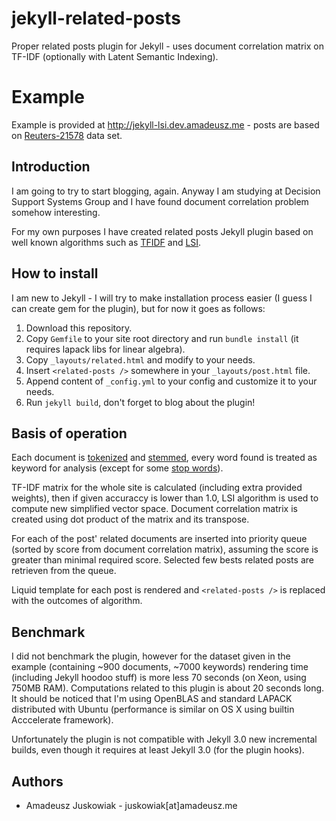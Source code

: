 # jekyll-related-posts

Proper related posts plugin for Jekyll - uses document correlation
matrix on TF-IDF (optionally with Latent Semantic Indexing).

# Example

Example is provided at http://jekyll-lsi.dev.amadeusz.me - posts are
based on
[Reuters-21578](https://archive.ics.uci.edu/ml/datasets/Reuters-21578+Text+Categorization+Collection)
data set.

## Introduction

I am going to try to start blogging, again. Anyway I am studying at
Decision Support Systems Group and I have found document correlation
problem somehow interesting.

For my own purposes I have created related posts Jekyll plugin based on well
known algorithms such as [TFIDF](https://en.wikipedia.org/wiki/Tf–idf)
and [LSI](https://en.wikipedia.org/wiki/Latent_semantic_indexing).

## How to install

I am new to Jekyll - I will try to make installation process easier (I
guess I can create gem for the plugin), but for now it goes as follows:

1. Download this repository.
2. Copy `Gemfile` to your site root directory and run `bundle install`
(it requires lapack libs for linear algebra).
3. Copy `_layouts/related.html` and modify to your needs.
4. Insert `<related-posts />` somewhere in your `_layouts/post.html`
file.
5. Append content of `_config.yml` to your config and customize it to
your needs.
6. Run `jekyll build`, don't forget to blog about the plugin!

## Basis of operation

Each document is
[tokenized](https://en.wikipedia.org/wiki/Tokenization_(lexical_analysis))
and [stemmed](https://en.wikipedia.org/wiki/Stemming), every word found
is treated as keyword for analysis (except for some [stop
words](https://en.wikipedia.org/wiki/Stop_words)). 

TF-IDF matrix for the whole site is calculated (including extra provided 
weights), then if given accuraccy is lower than 1.0, LSI algorithm 
is used to compute new simplified vector space. Document correlation 
matrix is created using dot product of the matrix and its transpose.

For each of the post' related documents are inserted into priority queue
(sorted by score from document correlation matrix), assuming the score
is greater than minimal required score. Selected few bests related posts
are retrieven from the queue.

Liquid template for each post is rendered and `<related-posts />` is
replaced with the outcomes of algorithm.

## Benchmark

I did not benchmark the plugin, however for the dataset given in the
example (containing ~900 documents, ~7000 keywords) rendering time
(including Jekyll hoodoo stuff) is more less 70 seconds (on Xeon, using
750MB RAM). Computations related to this plugin is about 20 seconds
long. It should be noticed that I'm using OpenBLAS and standard LAPACK
distributed with Ubuntu (performance is similar on OS X using builtin
Acccelerate framework).

Unfortunately the plugin is not compatible with Jekyll 3.0 new
incremental builds, even though it requires at least Jekyll 3.0 (for the
plugin hooks).

## Authors

- Amadeusz Juskowiak - juskowiak[at]amadeusz.me
